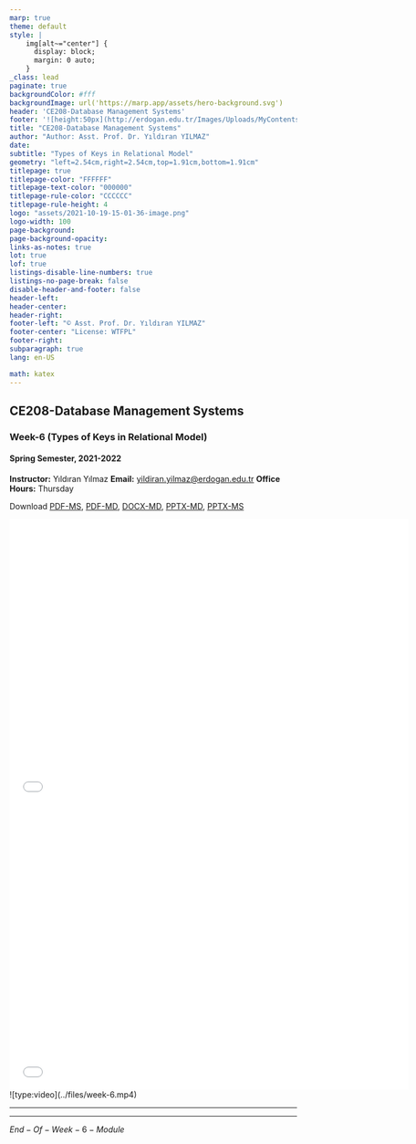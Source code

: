 ```yaml
---
marp: true
theme: default
style: |
    img[alt~="center"] {
      display: block;
      margin: 0 auto;
    }
_class: lead
paginate: true
backgroundColor: #fff
backgroundImage: url('https://marp.app/assets/hero-background.svg')
header: 'CE208-Database Management Systems'
footer: '![height:50px](http://erdogan.edu.tr/Images/Uploads/MyContents/L_379-20170718142719217230.jpg) RTEU CE208 Week-6'
title: "CE208-Database Management Systems"
author: "Author: Asst. Prof. Dr. Yıldıran YILMAZ"
date:
subtitle: "Types of Keys in Relational Model"
geometry: "left=2.54cm,right=2.54cm,top=1.91cm,bottom=1.91cm"
titlepage: true
titlepage-color: "FFFFFF"
titlepage-text-color: "000000"
titlepage-rule-color: "CCCCCC"
titlepage-rule-height: 4
logo: "assets/2021-10-19-15-01-36-image.png"
logo-width: 100 
page-background:
page-background-opacity:
links-as-notes: true
lot: true
lof: true
listings-disable-line-numbers: true
listings-no-page-break: false
disable-header-and-footer: false
header-left:
header-center:
header-right:
footer-left: "© Asst. Prof. Dr. Yıldıran YILMAZ"
footer-center: "License: WTFPL"
footer-right:
subparagraph: true
lang: en-US 

math: katex
---
```


<!-- _backgroundColor: aquq -->

<!-- _color: orange -->

<!-- paginate: false -->

## CE208-Database Management Systems

### Week-6 (Types of Keys in Relational Model)

#### Spring Semester, 2021-2022

**Instructor:**  Yıldıran Yılmaz
**Email:** yildiran.yilmaz@erdogan.edu.tr
**Office Hours:**  Thursday

Download [PDF-MS](../files/week-6.pdf), [PDF-MD](week-6.en.md_slide.pdf), [DOCX-MD](week-6.en.md_word.docx), [PPTX-MD](week-6.en.md_slide.pptx), [PPTX-MS](../files/week-6.pptx)

<iframe width=700, height=500 frameBorder=0 src="../files/week-6.pdf"></iframe>
<br>
<iframe width=700, height=500 frameBorder=0 src="../week-6.en.md_slide.html"></iframe>
<br>
![type:video](../files/week-6.mp4)

---

<!-- paginate: true -->

---

$End-Of-Week-6-Module$
